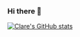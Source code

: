 ### Hi there 👋

[![Clare's GitHub stats](https://github-readme-stats.vercel.app/api?username=devclarenjoki)](https://github.com/anuraghazra/github-readme-stats)




